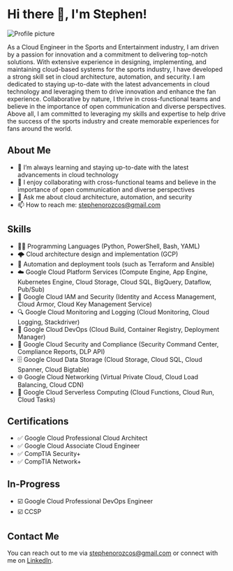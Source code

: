 <body>
	<h1>Hi there 👋, I'm Stephen!</h1>
	<img src="https://media.licdn.com/dms/image/D5616AQGLey6iVzhbqA/profile-displaybackgroundimage-shrink_350_1400/0/1677831212657?e=1687392000&amp;v=beta&amp;t=djQOvNWaSwA0AHVTyo0T13LJd0rtPU-qpIGBwju0F68" alt="Profile picture">
	<p>As a Cloud Engineer in the Sports and Entertainment industry, I am driven by a passion for innovation and a commitment to delivering top-notch solutions. With extensive experience in designing, implementing, and maintaining cloud-based systems for the sports industry, I have developed a strong skill set in cloud architecture, automation, and security. I am dedicated to staying up-to-date with the latest advancements in cloud technology and leveraging them to drive innovation and enhance the fan experience. Collaborative by nature, I thrive in cross-functional teams and believe in the importance of open communication and diverse perspectives. Above all, I am committed to leveraging my skills and expertise to help drive the success of the sports industry and create memorable experiences for fans around the world.</p>
	<h2>About Me</h2>
	<ul>
		<li>🌱 I’m always learning and staying up-to-date with the latest advancements in cloud technology</li>
		<li>👯 I enjoy collaborating with cross-functional teams and believe in the importance of open communication and diverse perspectives</li>
		<li>💬 Ask me about cloud architecture, automation, and security</li>
		<li>📫 How to reach me: <a href="mailto:stephenorozcos@gmail.com">stephenorozcos@gmail.com</a></li>
	</ul>
	<h2>Skills</h2>
	<ul>
			<li>👨‍💻 Programming Languages (Python, PowerShell, Bash, YAML)</li>
			<li>🌩️ Cloud architecture design and implementation (GCP)</li>
			<li>🤖 Automation and deployment tools (such as Terraform and Ansible)</li>
			<li>☁️ Google Cloud Platform Services (Compute Engine, App Engine, Kubernetes Engine, Cloud Storage, Cloud SQL, BigQuery, Dataflow, Pub/Sub) </li>
			<li>🔑 Google Cloud IAM and Security (Identity and Access Management, Cloud Armor, Cloud Key Management Service)</li>
			<li>🔍 Google Cloud Monitoring and Logging (Cloud Monitoring, Cloud Logging, Stackdriver)</li>
			<li>🧪 Google Cloud DevOps (Cloud Build, Container Registry, Deployment Manager)</li>
			<li>🔐 Google Cloud Security and Compliance (Security Command Center, Compliance Reports, DLP API)</li>
			<li>🗄️ Google Cloud Data Storage (Cloud Storage, Cloud SQL, Cloud Spanner, Cloud Bigtable)</li>
			<li>🌐 Google Cloud Networking (Virtual Private Cloud, Cloud Load Balancing, Cloud CDN)</li>
			<li>🚀 Google Cloud Serverless Computing (Cloud Functions, Cloud Run, Cloud Tasks)</li>
	</ul>
	<h2>Certifications</h2>
	<ul>
			<li>✅ Google Cloud Professional Cloud Architect</li>
			<li>✅ Google Cloud Associate Cloud Engineer</li>
			<li>✅ CompTIA Security+</li>
			<li>✅ CompTIA Network+</li>
	</ul>
	<h2>In-Progress</h2>
	<ul>
			<li>☑️ Google Cloud Professional DevOps Engineer</li>
			<li>☑️ CCSP</li>
	</ul>
	<h2>Contact Me</h2>
	<p>You can reach out to me via <a href="mailto:stephenorozcos@gmail.com">stephenorozcos@gmail.com</a> or connect with me on <a href="https://www.linkedin.com/in/stephenorozco/">LinkedIn</a>.</p>
</body>
